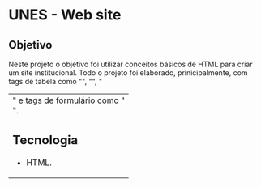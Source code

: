 # UNES - Web site

## Objetivo

Neste projeto o objetivo foi utilizar conceitos básicos de HTML para criar um site institucional. 
Todo o projeto foi elaborado, prinicipalmente, com tags de tabela como "<table>", "<tr>", "<td>" e tags de formulário como "<form>".

## Tecnologia
- HTML.
